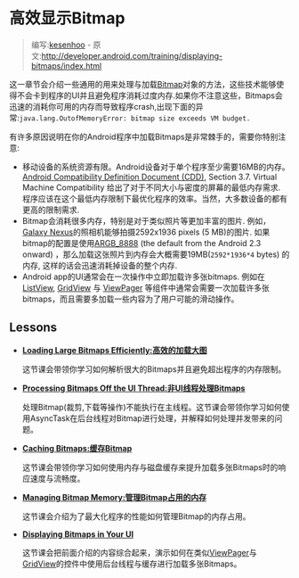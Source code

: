 # 高效显示Bitmap

> 编写:[kesenhoo](https://github.com/kesenhoo) - 原文:<http://developer.android.com/training/displaying-bitmaps/index.html>

这一章节会介绍一些通用的用来处理与加载[Bitmap](http://developer.android.com/reference/android/graphics/Bitmap.html)对象的方法，这些技术能够使得不会卡到程序的UI并且避免程序消耗过度内存.如果你不注意这些，Bitmaps会迅速的消耗你可用的内存而导致程序crash,出现下面的异常:`java.lang.OutofMemoryError: bitmap size exceeds VM budget.`

有许多原因说明在你的Android程序中加载Bitmaps是非常棘手的，需要你特别注意:

* 移动设备的系统资源有限。Android设备对于单个程序至少需要16MB的内存。[Android Compatibility Definition Document (CDD)](http://source.android.com/compatibility/downloads.html), Section 3.7. Virtual Machine Compatibility 给出了对于不同大小与密度的屏幕的最低内存需求. 程序应该在这个最低内存限制下最优化程序的效率。当然，大多数设备的都有更高的限制需求.
* Bitmap会消耗很多内存，特别是对于类似照片等更加丰富的图片. 例如，[Galaxy Nexus](http://www.android.com/devices/detail/galaxy-nexus)的照相机能够拍摄2592x1936 pixels (5 MB)的图片. 如果bitmap的配置是使用[ARGB_8888](http://developer.android.com/reference/android/graphics/Bitmap.Config.html) (the default from the Android 2.3 onward) ，那么加载这张照片到内存会大概需要19MB(`2592*1936*4` bytes) 的内存, 这样的话会迅速消耗掉设备的整个内存.
* Android app的UI通常会在一次操作中立即加载许多张bitmaps. 例如在[ListView](http://developer.android.com/reference/android/widget/ListView.html), [GridView](http://developer.android.com/reference/android/widget/GridView.html) 与 [ViewPager](http://developer.android.com/reference/android/support/v4/view/ViewPager.html) 等组件中通常会需要一次加载许多张bitmaps，而且需要多加载一些内容为了用户可能的滑动操作。

## Lessons
* [**Loading Large Bitmaps Efficiently:高效的加载大图**](load-bitmap.html)

  这节课会带领你学习如何解析很大的Bitmaps并且避免超出程序的内存限制。


* [**Processing Bitmaps Off the UI Thread:非UI线程处理Bitmaps**](process-bitmap.html)

  处理Bitmap(裁剪,下载等操作)不能执行在主线程。这节课会带领你学习如何使用AsyncTask在后台线程对Bitmap进行处理，并解释如何处理并发带来的问题。


* [**Caching Bitmaps:缓存Bitmap**](cache-bitmap.html)

  这节课会带领你学习如何使用内存与磁盘缓存来提升加载多张Bitmaps时的响应速度与流畅度。


* [**Managing Bitmap Memory:管理Bitmap占用的内存**](manage-bitmap-memory.html)

  这节课会介绍为了最大化程序的性能如何管理Bitmap的内存占用。


* [**Displaying Bitmaps in Your UI**](display-bitmap.html)

  这节课会把前面介绍的内容综合起来，演示如何在类似[ViewPager](http://developer.android.com/reference/android/support/v4/view/ViewPager.html)与[GridView](http://developer.android.com/reference/android/widget/GridView.html)的控件中使用后台线程与缓存进行加载多张Bitmaps。
